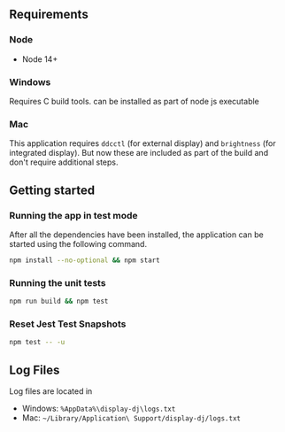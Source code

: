 ## Requirements

### Node

- Node 14+

### Windows

Requires C build tools. can be installed as part of node js executable

### Mac

This application requires `ddcctl` (for external display) and `brightness` (for integrated display). But now these are included as part of the build and don't require additional steps.

## Getting started

### Running the app in test mode

After all the dependencies have been installed, the application can be started using the following command.

```bash
npm install --no-optional && npm start
```

### Running the unit tests

```bash
npm run build && npm test
```

### Reset Jest Test Snapshots

```bash
npm test -- -u
```

## Log Files

Log files are located in

- Windows: `%AppData%\display-dj\logs.txt`
- Mac: `~/Library/Application\ Support/display-dj/logs.txt`
